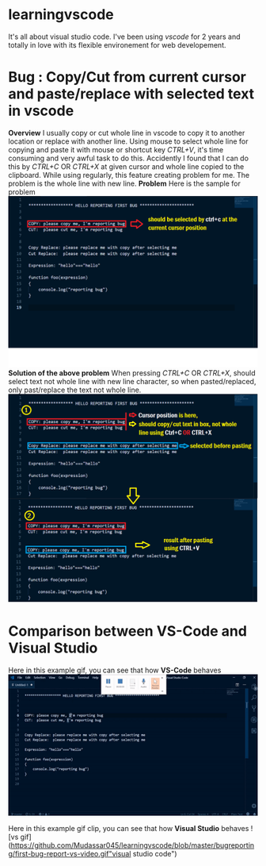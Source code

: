 # learningvscode
It's all about visual studio code. I've been using *vscode* for 2 years and totally in love with its flexible environement for web developement. 
# Bug : Copy/Cut from current cursor and paste/replace with selected text in vscode
**Overview**
I usually copy or cut whole line in vscode to copy it to another location or replace with another line. Using mouse to select whole line for copying and paste it with mouse or shortcut key *CTRL+V*, it's time consuming and very awful task to do this. Accidently I found that I can do this by *CTRL+C* OR *CTRL+X* at given cursor and whole line copied to the clipboard. While using regularly, this feature creating problem for me. The problem is the whole line with new line.
**Problem**
Here is the sample for problem
![Buggy image](https://github.com/Mudassar045/learningvscode/blob/master/bugreporting/copy-portion-of-line-containing-text-only.png "Buggy Image")
**Solution of the above problem**
When pressing *CTRL+C* OR *CTRL+X*, should select text not whole line with new line character, so when pasted/replaced, only past/replace the text not whole line.
![Solution image](https://github.com/Mudassar045/learningvscode/blob/master/bugreporting/solution-of-copy-cut-text-inside-box.png "Solution Image")

# Comparison between VS-Code and Visual Studio
Here in this example gif, you can see that how **VS-Code** behaves
![vs code gif](https://github.com/Mudassar045/learningvscode/blob/master/bugreporting/first-bug-report-vscode-video.gif "vs code gif")

Here in this example gif clip, you can see that how **Visual Studio** behaves
![vs gif](https://github.com/Mudassar045/learningvscode/blob/master/bugreporting/first-bug-report-vs-video.gif"visual studio code")
